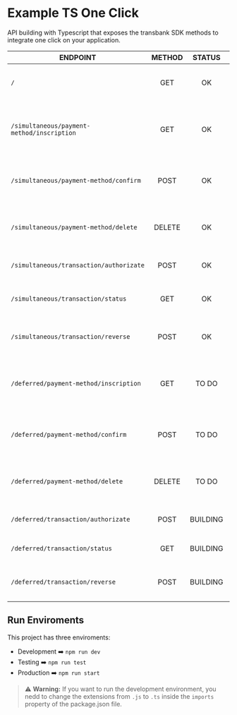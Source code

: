 # Example TS One Click

API building with Typescript that exposes the transbank SDK methods to integrate one click on your application.

| **ENDPOINT**                               | **METHOD** | **STATUS** | **DESCRIPTION**                                                  |
|--------------------------------------------|:----------:|:----------:|------------------------------------------------------------------|
| `/`                                        | GET        | OK         | Get API version, also works as health check                      |
| `/simultaneous/payment-method/inscription` | GET        | OK         | Get data to begin the inscription of simultaneous payment method |
| `/simultaneous/payment-method/confirm`     | POST       | OK         | Get token to later be able to make simultaneous transactions     |
| `/simultaneous/payment-method/delete`      | DELETE     | OK         | Remove simultaneous payment method that was enrolled             |
| `/simultaneous/transaction/authorizate`    | POST       | OK         | Authorize a simultaneous transaction                             |
| `/simultaneous/transaction/status`         | GET        | OK         | Get the status of a simultaneous transaction                     |
| `/simultaneous/transaction/reverse`        | POST       | OK         | Cancel an authorized simultaneous transaction                    |
| `/deferred/payment-method/inscription`     | GET        | TO DO      | Get data to begin the inscription of deferred payment method     |
| `/deferred/payment-method/confirm`         | POST       | TO DO      | Get token to later be able to make deferred transactions         |
| `/deferred/payment-method/delete`          | DELETE     | TO DO      | Remove deferred payment method that was enrolled                 |
| `/deferred/transaction/authorizate`        | POST       | BUILDING   | Authorize a deferred transaction                                 |
| `/deferred/transaction/status`             | GET        | BUILDING   | Get the status of a deferred transaction                         |
| `/deferred/transaction/reverse`            | POST       | BUILDING   | Cancel an authorized deferred transaction                        |

## Run Enviroments

This project has three enviroments:

- Development ➡️ `npm run dev`
- Testing ➡️ `npm run test`
- Production ➡️ `npm run start`

> :warning: **Warning:**
If you want to run the development environment, you nedd to change the extensions from `.js` to `.ts` inside the `imports` property of the package.json file.
